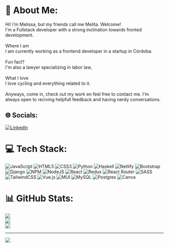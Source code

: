 # 💫 About Me:
Hi! i'm Melissa, but my friends call me Melita. Welcome!<br>I'm a Fullstack developer with a strong inclination towards fronted development.<br><br>Where I am<br>I am currently working as a frontend developer in a startup in Córdoba.<br><br>Fun fact?<br>I'm also a lawyer specializing in labor law,<br><br>What I love<br>I love cycling and everything related to it.<br><br>Anyways, come in, check out my work en feel free to contact me. I'm always open to reciving helpfull feedback and having nerdy conversations.


## 🌐 Socials:
[![LinkedIn](https://img.shields.io/badge/LinkedIn-%230077B5.svg?logo=linkedin&logoColor=white)](https://linkedin.com/in/melissa-casola) 

# 💻 Tech Stack:
![JavaScript](https://img.shields.io/badge/javascript-%23323330.svg?style=plastic&logo=javascript&logoColor=%23F7DF1E) ![HTML5](https://img.shields.io/badge/html5-%23E34F26.svg?style=plastic&logo=html5&logoColor=white) ![CSS3](https://img.shields.io/badge/css3-%231572B6.svg?style=plastic&logo=css3&logoColor=white) ![Python](https://img.shields.io/badge/python-3670A0?style=plastic&logo=python&logoColor=ffdd54) ![Haskell](https://img.shields.io/badge/Haskell-5e5086?style=plastic&logo=haskell&logoColor=white) ![Netlify](https://img.shields.io/badge/netlify-%23000000.svg?style=plastic&logo=netlify&logoColor=#00C7B7) ![Bootstrap](https://img.shields.io/badge/bootstrap-%23563D7C.svg?style=plastic&logo=bootstrap&logoColor=white) ![Django](https://img.shields.io/badge/django-%23092E20.svg?style=plastic&logo=django&logoColor=white) ![NPM](https://img.shields.io/badge/NPM-%23000000.svg?style=plastic&logo=npm&logoColor=white) ![NodeJS](https://img.shields.io/badge/node.js-6DA55F?style=plastic&logo=node.js&logoColor=white) ![React](https://img.shields.io/badge/react-%2320232a.svg?style=plastic&logo=react&logoColor=%2361DAFB) ![Redux](https://img.shields.io/badge/redux-%23593d88.svg?style=plastic&logo=redux&logoColor=white) ![React Router](https://img.shields.io/badge/React_Router-CA4245?style=plastic&logo=react-router&logoColor=white) ![SASS](https://img.shields.io/badge/SASS-hotpink.svg?style=plastic&logo=SASS&logoColor=white) ![TailwindCSS](https://img.shields.io/badge/tailwindcss-%2338B2AC.svg?style=plastic&logo=tailwind-css&logoColor=white) ![Vue.js](https://img.shields.io/badge/vuejs-%2335495e.svg?style=plastic&logo=vuedotjs&logoColor=%234FC08D) ![MUI](https://img.shields.io/badge/MUI-%230081CB.svg?style=plastic&logo=material-ui&logoColor=white) ![MySQL](https://img.shields.io/badge/mysql-%2300f.svg?style=plastic&logo=mysql&logoColor=white) ![Postgres](https://img.shields.io/badge/postgres-%23316192.svg?style=plastic&logo=postgresql&logoColor=white) ![Canva](https://img.shields.io/badge/Canva-%2300C4CC.svg?style=plastic&logo=Canva&logoColor=white)
# 📊 GitHub Stats:
![](https://github-readme-stats.vercel.app/api?username=melitacasola&theme=radical&hide_border=true&include_all_commits=true&count_private=true)<br/>
![](https://github-readme-streak-stats.herokuapp.com/?user=melitacasola&theme=radical&hide_border=true)<br/>
![](https://github-readme-stats.vercel.app/api/top-langs/?username=melitacasola&theme=radical&hide_border=true&include_all_commits=true&count_private=true&layout=compact)


---
[![](https://visitcount.itsvg.in/api?id=melitacasola&icon=5&color=11)](https://visitcount.itsvg.in)

<!-- Proudly created with GPRM ( https://gprm.itsvg.in ) -->
